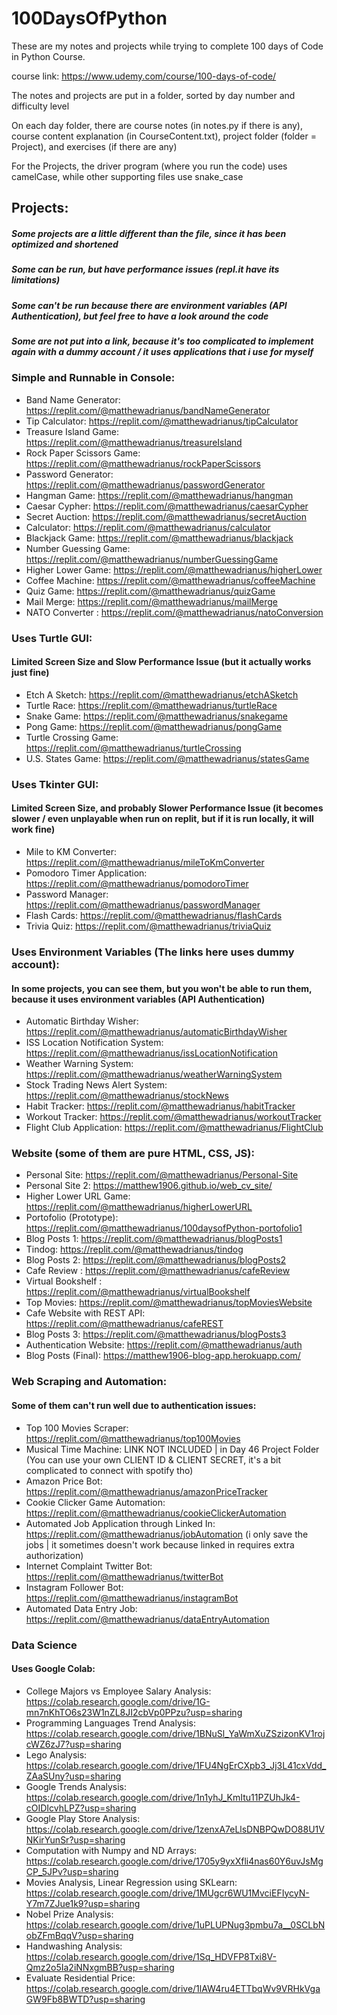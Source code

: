 # 100DaysOfPython

These are my notes and projects while trying to complete 100 days of Code in Python Course.

course link: https://www.udemy.com/course/100-days-of-code/

The notes and projects are put in a folder, sorted by day number and difficulty level

On each day folder, there are course notes (in notes.py if there is any), course content explanation (in CourseContent.txt), project folder (folder = Project),
and exercises (if there are any)

For the Projects, the driver program (where you run the code) uses camelCase, while other supporting files use snake_case

## Projects:
##### Some projects are a little different than the file, since it has been optimized and shortened
##### Some can be run, but have performance issues (repl.it have its limitations)
##### Some can't be run because there are environment variables (API Authentication), but feel free to have a look around the code
##### Some are not put into a link, because it's too complicated to implement again with a dummy account / it uses applications that i use for myself

### Simple and Runnable in Console: 
- Band Name Generator: https://replit.com/@matthewadrianus/bandNameGenerator
- Tip Calculator: https://replit.com/@matthewadrianus/tipCalculator
- Treasure Island Game: https://replit.com/@matthewadrianus/treasureIsland
- Rock Paper Scissors Game: https://replit.com/@matthewadrianus/rockPaperScissors
- Password Generator: https://replit.com/@matthewadrianus/passwordGenerator
- Hangman Game: https://replit.com/@matthewadrianus/hangman
- Caesar Cypher: https://replit.com/@matthewadrianus/caesarCypher
- Secret Auction: https://replit.com/@matthewadrianus/secretAuction
- Calculator: https://replit.com/@matthewadrianus/calculator
- Blackjack Game: https://replit.com/@matthewadrianus/blackjack
- Number Guessing Game: https://replit.com/@matthewadrianus/numberGuessingGame
- Higher Lower Game: https://replit.com/@matthewadrianus/higherLower
- Coffee Machine: https://replit.com/@matthewadrianus/coffeeMachine
- Quiz Game: https://replit.com/@matthewadrianus/quizGame
- Mail Merge: https://replit.com/@matthewadrianus/mailMerge
- NATO Converter : https://replit.com/@matthewadrianus/natoConversion

### Uses Turtle GUI:
#### Limited Screen Size and Slow Performance Issue (but it actually works just fine)
- Etch A Sketch: https://replit.com/@matthewadrianus/etchASketch
- Turtle Race: https://replit.com/@matthewadrianus/turtleRace
- Snake Game: https://replit.com/@matthewadrianus/snakegame
- Pong Game: https://replit.com/@matthewadrianus/pongGame
- Turtle Crossing Game: https://replit.com/@matthewadrianus/turtleCrossing
- U.S. States Game: https://replit.com/@matthewadrianus/statesGame

### Uses Tkinter GUI:
#### Limited Screen Size, and probably Slower Performance Issue (it becomes slower / even unplayable when run on replit, but if it is run locally, it will work fine)
- Mile to KM Converter: https://replit.com/@matthewadrianus/mileToKmConverter
- Pomodoro Timer Application: https://replit.com/@matthewadrianus/pomodoroTimer
- Password Manager: https://replit.com/@matthewadrianus/passwordManager
- Flash Cards: https://replit.com/@matthewadrianus/flashCards
- Trivia Quiz: https://replit.com/@matthewadrianus/triviaQuiz

### Uses Environment Variables (The links here uses dummy account):
#### In some projects, you can see them, but you won't be able to run them, because it uses environment variables (API Authentication)
- Automatic Birthday Wisher: https://replit.com/@matthewadrianus/automaticBirthdayWisher
- ISS Location Notification System: https://replit.com/@matthewadrianus/issLocationNotification
- Weather Warning System: https://replit.com/@matthewadrianus/weatherWarningSystem
- Stock Trading News Alert System: https://replit.com/@matthewadrianus/stockNews
- Habit Tracker: https://replit.com/@matthewadrianus/habitTracker
- Workout Tracker: https://replit.com/@matthewadrianus/workoutTracker
- Flight Club Application: https://replit.com/@matthewadrianus/FlightClub

### Website (some of them are pure HTML, CSS, JS):
- Personal Site: https://replit.com/@matthewadrianus/Personal-Site
- Personal Site 2: https://matthew1906.github.io/web_cv_site/
- Higher Lower URL Game: https://replit.com/@matthewadrianus/higherLowerURL
- Portofolio (Prototype): https://replit.com/@matthewadrianus/100daysofPython-portofolio1
- Blog Posts 1: https://replit.com/@matthewadrianus/blogPosts1
- Tindog: https://replit.com/@matthewadrianus/tindog
- Blog Posts 2: https://replit.com/@matthewadrianus/blogPosts2
- Cafe Review : https://replit.com/@matthewadrianus/cafeReview
- Virtual Bookshelf : https://replit.com/@matthewadrianus/virtualBookshelf
- Top Movies: https://replit.com/@matthewadrianus/topMoviesWebsite
- Cafe Website with REST API: https://replit.com/@matthewadrianus/cafeREST
- Blog Posts 3: https://replit.com/@matthewadrianus/blogPosts3
- Authentication Website: https://replit.com/@matthewadrianus/auth
- Blog Posts (Final): https://matthew1906-blog-app.herokuapp.com/

### Web Scraping and Automation:
#### Some of them can't run well due to authentication issues:
- Top 100 Movies Scraper: https://replit.com/@matthewadrianus/top100Movies
- Musical Time Machine: LINK NOT INCLUDED | in Day 46 Project Folder (You can use your own CLIENT ID & CLIENT SECRET, it's a bit complicated to connect with spotify tho)
- Amazon Price Bot: https://replit.com/@matthewadrianus/amazonPriceTracker
- Cookie Clicker Game Automation: https://replit.com/@matthewadrianus/cookieClickerAutomation
- Automated Job Application through Linked In: https://replit.com/@matthewadrianus/jobAutomation (i only save the jobs | it sometimes doesn't work because linked in requires extra authorization)
- Internet Complaint Twitter Bot: https://replit.com/@matthewadrianus/twitterBot
- Instagram Follower Bot: https://replit.com/@matthewadrianus/instagramBot
- Automated Data Entry Job: https://replit.com/@matthewadrianus/dataEntryAutomation

### Data Science
#### Uses Google Colab:
- College Majors vs Employee Salary Analysis: https://colab.research.google.com/drive/1G-mn7nKhTO6s23W1nZL8JI2cbVp0PPzu?usp=sharing
- Programming Languages Trend Analysis: https://colab.research.google.com/drive/1BNuSl_YaWmXuZSzizonKV1rojcWZ6zJ7?usp=sharing
- Lego Analysis: https://colab.research.google.com/drive/1FU4NgErCXpb3_Jj3L41cxVdd_ZAaSUny?usp=sharing
- Google Trends Analysis: https://colab.research.google.com/drive/1n1yhJ_KmItu11PZUhJk4-cOIDIcvhLPZ?usp=sharing
- Google Play Store Analysis: https://colab.research.google.com/drive/1zenxA7eLlsDNBPQwDO88U1VNKirYunSr?usp=sharing
- Computation with Numpy and ND Arrays: https://colab.research.google.com/drive/1705y9yxXfli4nas60Y6uvJsMgCP_5JPv?usp=sharing
- Movies Analysis, Linear Regression using SKLearn: https://colab.research.google.com/drive/1MUgcr6WU1MvciEFIycyN-Y7m7ZJue1k9?usp=sharing
- Nobel Prize Analysis: https://colab.research.google.com/drive/1uPLUPNug3pmbu7a__0SCLbNobZFmBqqV?usp=sharing
- Handwashing Analysis: https://colab.research.google.com/drive/1Sq_HDVFP8Txi8V-Qmz2o5Ia2iNNxgmBB?usp=sharing
- Evaluate Residential Price: https://colab.research.google.com/drive/1lAW4ru4ETTbqWv9VRHkVgaGW9Fb8BWTD?usp=sharing
